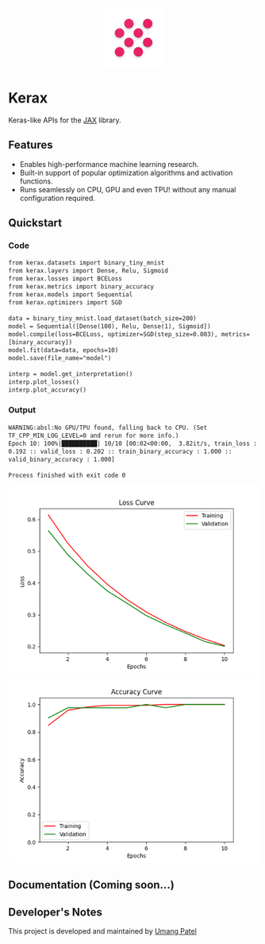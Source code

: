 <div align="center">
    <img src="assets/logo.png" alt="logo" />
</div>

# Kerax

Keras-like APIs for the [JAX](https://github.com/google/jax) library.

## Features

* Enables high-performance machine learning research.
* Built-in support of popular optimization algorithms and activation functions.
* Runs seamlessly on CPU, GPU and even TPU! without any manual configuration required.

## Quickstart

### Code

```python3
from kerax.datasets import binary_tiny_mnist
from kerax.layers import Dense, Relu, Sigmoid
from kerax.losses import BCELoss
from kerax.metrics import binary_accuracy
from kerax.models import Sequential
from kerax.optimizers import SGD

data = binary_tiny_mnist.load_dataset(batch_size=200)
model = Sequential([Dense(100), Relu, Dense(1), Sigmoid])
model.compile(loss=BCELoss, optimizer=SGD(step_size=0.003), metrics=[binary_accuracy])
model.fit(data=data, epochs=10)
model.save(file_name="model")

interp = model.get_interpretation()
interp.plot_losses()
interp.plot_accuracy()
```
### Output

```terminal
WARNING:absl:No GPU/TPU found, falling back to CPU. (Set TF_CPP_MIN_LOG_LEVEL=0 and rerun for more info.)
Epoch 10: 100%|██████████| 10/10 [00:02<00:00,  3.82it/s, train_loss : 0.192 :: valid_loss : 0.202 :: train_binary_accuracy : 1.000 :: valid_binary_accuracy : 1.000]

Process finished with exit code 0
```

![Quickstart code Loss Curves](assets/quickstart_code_loss_curves.png "Loss Curves")
![Quickstart code Accuracy Curves](assets/quickstart_code_acc_curves.png "Accuracy Curves")

## Documentation (Coming soon...)

## Developer's Notes

This project is developed and maintained by [Umang Patel](https://github.com/umangjpatel)